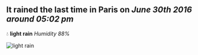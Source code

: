 ## It rained the last time in Paris on *June 30th 2016 around 05:02 pm*
💧  **light rain** *Humidity 88%*

![light rain](http://openweathermap.org/img/w/10d.png)
